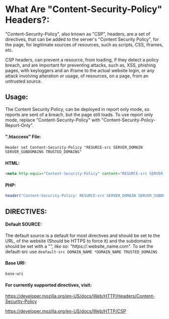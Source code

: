 # What Are "Content-Security-Policy" Headers?:
"Content-Security-Policy", also known as "CSP", headers, are a set of directives, that can be added to the server's "Content Security Policy", for the page, for legitimate sources of resources, such as scripts, CSS, iframes, etc.

CSP headers, can prevent a resource, from loading, if they detect a policy breach, and are important for preventing attacks, such as, XSS, phishing pages, with keyloggers and an iframe to the actual website login, or any attack involving alteration or usage, of resources, on a page, from an untrusted source.

## Usage:
The Content Security Policy, can be deployed in report only mode, so reports are sent of a breach, but the page still loads.
To use report only mode, replace "Content-Security-Policy" with "Content-Security-Policy-Report-Only".

#### ".htaccess" File:
`Header set Content-Security-Policy "RESURCE-src SERVER_DOMAIN SERVER_SUBDOMAINS TRUSTED_DOMAINS"`

#### HTML:
```html
<meta http-equiv="Content-Security-Policy" content="RESURCE-src SERVER_DOMAIN SERVER_SUBDOMAINS TRUSTED_DOMAINS"/>
```

#### PHP:
```php
header("Content-Security-Policy: RESURCE-src SERVER_DOMAIN SERVER_SUBDOMAINS TRUSTED_DOMAINS);
```

## DIRECTIVES:

#### Default SOURCE:
The default source is a default for most directives and should be set to the URL, of the website (Should be HTTPS to force it) and the subdomains should be set with a "*", like so: "https://*.website_name.com".
To set the default-src use `deafault-src DOMAIN_NAME *DOMAIN_NAME TRUSTED_DOMAINS`

#### Base URI:
`base-uri`

#### For currently supported directives, visit:

https://developer.mozilla.org/en-US/docs/Web/HTTP/Headers/Content-Security-Policy

https://developer.mozilla.org/en-US/docs/Web/HTTP/CSP
